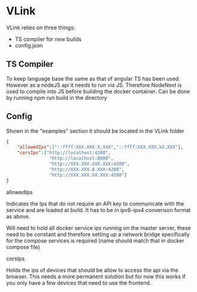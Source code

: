# VLink

VLink relies on three things: 
- TS compiler for new builds
- config.json

## TS Compiler
To keep language base the same as that of angular TS has been used. However as a nodeJS api it needs to run via JS. 
Therefore NodeNext is used to compile into JS before building the docker container.
Can be done by running npm run build in the directory

## Config
Shown in the "examples" section it should be located in the VLink folder
```json
{
    "allowedIps":["::ffff:XXX.XXX.X.XXX","::ffff:XXX.XXX.XX.XXX"],
    "corsIps":["http://localhost:4200",
                "http://localhost:8080",
                "http://XXX.XXX.XXX.XXX:4200",
                "http://XXX.XXX.0.XXX:4200",
                "http://XXX.XXX.XX.XXX:4200"]
}
```
allowedIps 

Indicates the Ips that do not require an API key to communicate with the service and are loaded at build. It has to be in ipv6-ipv4 converison format as above. 

Will need to hold all docker service ips running on the master server, these need to be constant and therefore setting up a network bridge specifically for the compose services is required (name should match that in docker compose file)

corsIps

Holds the ips of devices that should be allow to access the api via the browser. This needs a more permanent solution but for now this works if you only have a few devices that need to use the frontend.